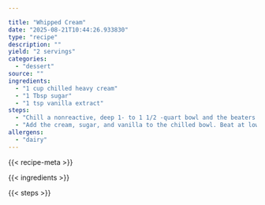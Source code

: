 ```yaml
---

title: "Whipped Cream"
date: "2025-08-21T10:44:26.933830"
type: "recipe"
description: ""
yield: "2 servings"
categories:
  - "dessert"
source: ""
ingredients:
  - "1 cup chilled heavy cream"
  - "1 Tbsp sugar"
  - "1 tsp vanilla extract"
steps:
  - "Chill a nonreactive, deep 1- to 1 1/2 -quart bowl and the beaters of an electric mixer in the freezer for at least 20 minutes."
  - "Add the cream, sugar, and vanilla to the chilled bowl. Beat at low speed until small bubbles form, about 30 seconds. Increase the speed to medium and continue beating until the beaters leave a trail, about 30 seconds. Increase the speed to high and continue beating until the cream is smooth, thick and nearly doubled in volume, about 20 seconds for soft peaks or about 30 seconds for stiff peaks. If necessary, finish beating by hand to adjust the consistency."
allergens:
  - "dairy"
---
```


{{< recipe-meta >}}

{{< ingredients >}}

{{< steps >}}
